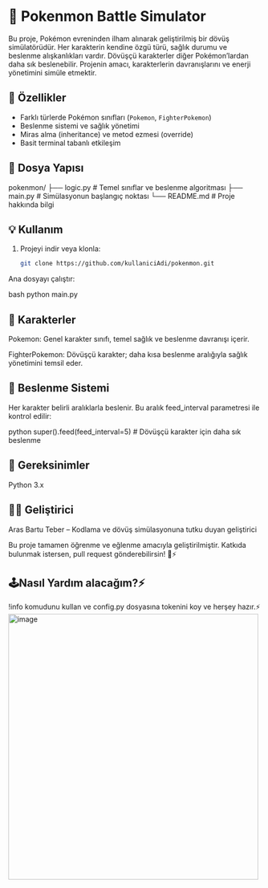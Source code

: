 # 🐾 Pokenmon Battle Simulator

Bu proje, Pokémon evreninden ilham alınarak geliştirilmiş bir dövüş simülatörüdür. Her karakterin kendine özgü türü, sağlık durumu ve beslenme alışkanlıkları vardır. Dövüşçü karakterler diğer Pokémon’lardan daha sık beslenebilir. Projenin amacı, karakterlerin davranışlarını ve enerji yönetimini simüle etmektir.

## 🚀 Özellikler
- Farklı türlerde Pokémon sınıfları (`Pokemon`, `FighterPokemon`)
- Beslenme sistemi ve sağlık yönetimi
- Miras alma (inheritance) ve metod ezmesi (override)
- Basit terminal tabanlı etkileşim

## 📁 Dosya Yapısı
pokenmon/ ├── logic.py # Temel sınıflar ve beslenme algoritması ├── main.py # Simülasyonun başlangıç noktası └── README.md # Proje hakkında bilgi


## 💡 Kullanım
1. Projeyi indir veya klonla:
   ```bash
   git clone https://github.com/kullaniciAdi/pokenmon.git
Ana dosyayı çalıştır:

bash
python main.py
## 🧠 Karakterler
Pokemon: Genel karakter sınıfı, temel sağlık ve beslenme davranışı içerir.

FighterPokemon: Dövüşçü karakter; daha kısa beslenme aralığıyla sağlık yönetimini temsil eder.

## 🌱 Beslenme Sistemi
Her karakter belirli aralıklarla beslenir. Bu aralık feed_interval parametresi ile kontrol edilir:

python
super().feed(feed_interval=5)  # Dövüşçü karakter için daha sık beslenme 

## 📌 Gereksinimler
Python 3.x

## 👨‍💻 Geliştirici
Aras Bartu Teber – Kodlama ve dövüş simülasyonuna tutku duyan geliştirici

Bu proje tamamen öğrenme ve eğlenme amacıyla geliştirilmiştir. Katkıda bulunmak istersen, pull request gönderebilirsin! 🧪⚡



## 🕹️Nasıl Yardım alacağım?⚡
!info komudunu kullan ve config.py dosyasına tokenini koy ve herşey hazır.⚡
<img width="498" height="530" alt="image" src="https://github.com/user-attachments/assets/a4bb70a7-497a-4c8c-94f2-10c3a0ccdab8" />

